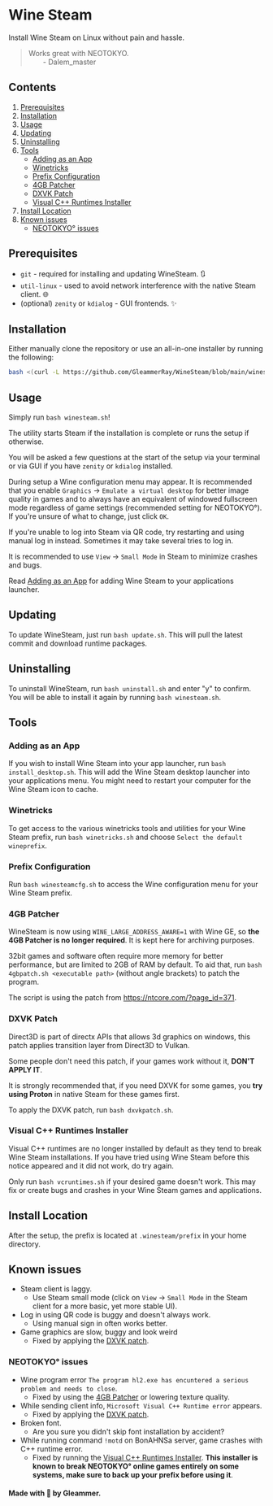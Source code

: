 # Wine Steam

Install Wine Steam on Linux without pain and hassle.

> Works great with NEOTOKYO.
> <br>&emsp;&emsp;- Dalem_master

## Contents
1. [Prerequisites](#prerequisites)
2. [Installation](#installation)
3. [Usage](#usage)
4. [Updating](#updating)
5. [Uninstalling](#uninstalling)
6. [Tools](#tools)
   - [Adding as an App](#adding-as-an-app)
   - [Winetricks](#winetricks)
   - [Prefix Configuration](#prefix-configuration)
   - [4GB Patcher](#4gb-patcher)
   - [DXVK Patch](#dxvk-patch)
   - [Visual C++ Runtimes Installer](#visual-c-runtimes-installer)
7. [Install Location](#install-location)
8. [Known issues](#known-issues)
   - [NEOTOKYO° issues](#neotokyo-issues)

## Prerequisites

- `git` - required for installing and updating WineSteam. 🔃
- `util-linux` - used to avoid network interference with the native Steam client. 🌐
- (optional) `zenity` or `kdialog` - GUI frontends. ✨

## Installation

Either manually clone the repository or use an all-in-one installer by running the following:
```bash
bash <(curl -L https://github.com/GleammerRay/WineSteam/blob/main/winesteam_curl_installer.sh?raw=true)
```

## Usage

Simply run `bash winesteam.sh`!

The utility starts Steam if the installation is complete or runs the setup if otherwise.

You will be asked a few questions at the start of the setup via your terminal or via GUI if you have `zenity` or `kdialog` installed.

During setup a Wine configuration menu may appear. It is recommended that you enable `Graphics` -> `Emulate a virtual desktop` for better image quality in games and to always have an equivalent of windowed fullscreen mode regardless of game settings (recommended setting for NEOTOKYO°). If you're unsure of what to change, just click `OK`.

If you're unable to log into Steam via QR code, try restarting and using manual log in instead. Sometimes it may take several tries to log in.

It is recommended to use `View` -> `Small Mode` in Steam to minimize crashes and bugs.

Read [Adding as an App](#adding-as-an-app) for adding Wine Steam to your applications launcher.

## Updating

To update WineSteam, just run `bash update.sh`. This will pull the latest commit and download runtime packages.

## Uninstalling

To uninstall WineSteam, run `bash uninstall.sh` and enter "y" to confirm.  
You will be able to install it again by running `bash winesteam.sh`.

## Tools

### Adding as an App

If you wish to install Wine Steam into your app launcher, run `bash install_desktop.sh`. This will add the Wine Steam desktop launcher into your applications menu. You might need to restart your computer for the Wine Steam icon to cache.

### Winetricks

To get access to the various winetricks tools and utilities for your Wine Steam prefix, run `bash winetricks.sh` and choose `Select the default wineprefix`.

### Prefix Configuration

Run `bash winesteamcfg.sh` to access the Wine configuration menu for your Wine Steam prefix.

### 4GB Patcher

WineSteam is now using `WINE_LARGE_ADDRESS_AWARE=1` with Wine GE, so **the 4GB Patcher is no longer required**. It is kept here for archiving purposes.

32bit games and software often require more memory for better performance, but are limited to 2GB of RAM by default. To aid that, run `bash 4gbpatch.sh <executable path>` (without angle brackets) to patch the program.

The script is using the patch from https://ntcore.com/?page_id=371.

### DXVK Patch

Direct3D is part of directx APIs that allows 3d graphics on windows, this patch applies transition layer from Direct3D to Vulkan.

Some people don't need this patch, if your games work without it, **DON'T APPLY IT**.

It is strongly recommended that, if you need DXVK for some games, you **try using Proton** in native Steam for these games first.

To apply the DXVK patch, run `bash dxvkpatch.sh`.

### Visual C++ Runtimes Installer

Visual C++ runtimes are no longer installed by default as they tend to break Wine Steam installations. If you have tried using Wine Steam before this notice appeared and it did not work, do try again.

Only run `bash vcruntimes.sh` if your desired game doesn't work. This may fix or create bugs and crashes in your Wine Steam games and applications.

## Install Location

After the setup, the prefix is located at `.winesteam/prefix` in your home directory.

## Known issues

- Steam client is laggy.
   - Use Steam small mode (click on `View` -> `Small Mode` in the Steam client for a more basic, yet more stable UI).
- Log in using QR code is buggy and doesn't always work.
   - Using manual sign in often works better.
- Game graphics are slow, buggy and look weird
   - Fixed by applying the [DXVK patch](#dxvk-patch).


### NEOTOKYO° issues
- Wine program error `The program hl2.exe has encuntered a serious problem and needs to close`.
   - Fixed by using the [4GB Patcher](#4gb-patcher) or lowering texture quality.
- While sending client info, `Microsoft Visual C++ Runtime error` appears.
   - Fixed by applying the [DXVK patch](#dxvk-patch).
- Broken font.
   - Are you sure you didn't skip font installation by accident?
- While running command `!motd` on BonAHNSa server, game crashes with C++ runtime error.
   - Fixed by running the [Visual C++ Runtimes Installer](#visual-c-runtimes-installer). **This installer is known to break NEOTOKYO° online games entirely on some systems, make sure to back up your prefix before using it**.

#### Made with 💜 by Gleammer.
